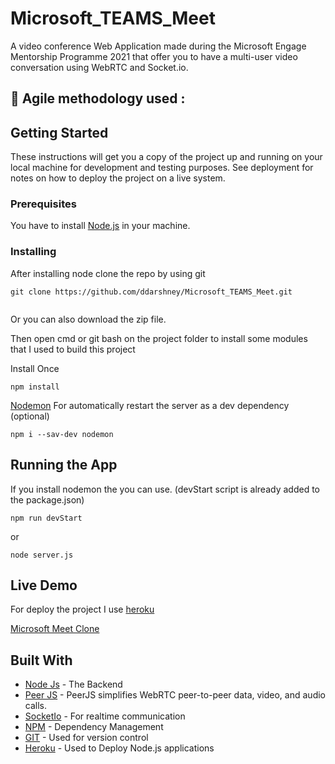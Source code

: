 # Microsoft_TEAMS_Meet


A video conference Web Application made during the Microsoft Engage Mentorship Programme 2021 that offer you to have a multi-user video conversation using WebRTC and Socket.io.


## 📕 Agile methodology used :


## Getting Started

These instructions will get you a copy of the project up and running on your local machine for development and testing purposes. See deployment for notes on how to deploy the project on a live system.

### Prerequisites

You have to install [Node.js](https://nodejs.org/en/) in your machine.

### Installing

After installing node clone the repo by using git

```
git clone https://github.com/ddarshney/Microsoft_TEAMS_Meet.git
       
```
Or you can also download the zip file.

Then open cmd or git bash on the project folder to install some modules that I used to build this project

Install Once

```
npm install
```

[Nodemon](https://www.npmjs.com/package/nodemon) For automatically restart the server as a dev dependency (optional)

```
npm i --sav-dev nodemon
```


## Running the App

If you install nodemon the you can use. (devStart script is already added to the package.json)

```
npm run devStart
```

or

```
node server.js
```

## Live Demo

For deploy the project I use [heroku](https://heroku.com)

[Microsoft Meet Clone](https://microsoft-teams-meet.herokuapp.com)
## Built With

-   [Node Js](https://nodejs.org/en/) - The Backend
-   [Peer JS](https://peerjs.com/) - PeerJS simplifies WebRTC peer-to-peer data, video, and audio calls.
-   [SocketIo](https://socket.io/) - For realtime communication
-   [NPM](https://www.npmjs.com/) - Dependency Management
-   [GIT](https://git-scm.com/) - Used for version control
-   [Heroku](https://heroku.com) - Used to Deploy Node.js applications
